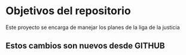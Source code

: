 # Objetivos del repositorio

Este proyecto se encarga de manejar los planes de la liga de la justicia

## Estos cambios son nuevos desde GITHUB
